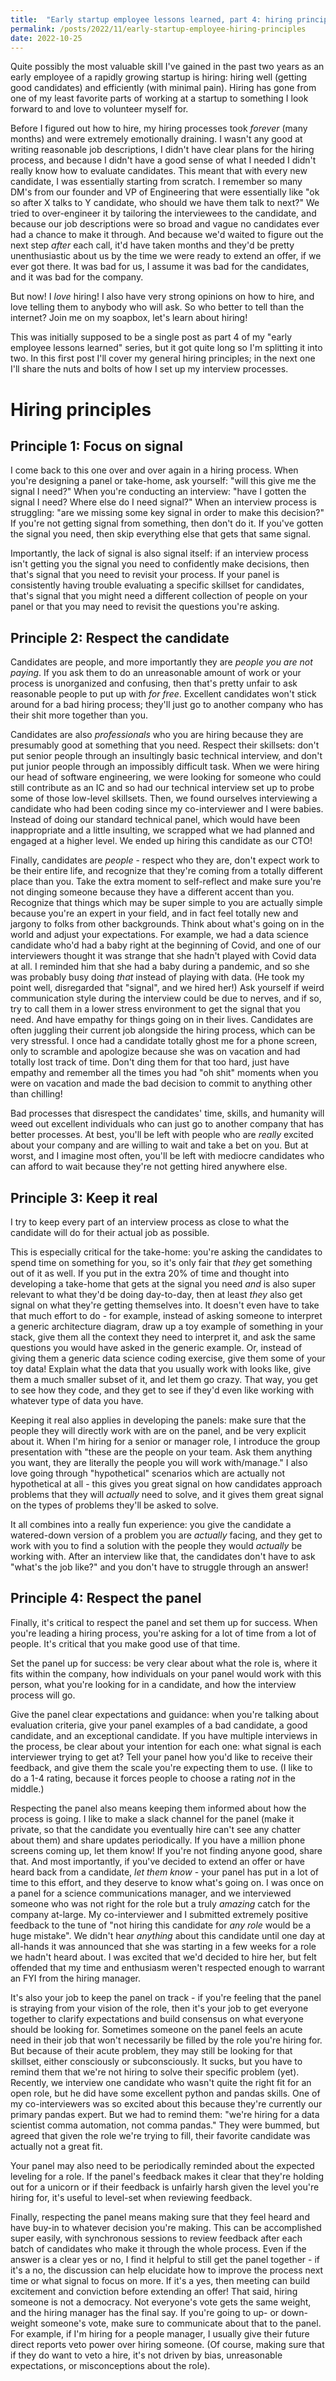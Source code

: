 ```yaml
---
title:  "Early startup employee lessons learned, part 4: hiring principles"
permalink: /posts/2022/11/early-startup-employee-hiring-principles
date: 2022-10-25
---
```


Quite possibly the most valuable skill I've gained in the past two years as an early employee of a rapidly growing startup is hiring: hiring well (getting good candidates) and efficiently (with minimal pain).
Hiring has gone from one of my least favorite parts of working at a startup to something I look forward to and love to volunteer myself for.

Before I figured out how to hire, my hiring processes took _forever_ (many months) and were extremely emotionally draining.
I wasn't any good at writing reasonable job descriptions, I didn't have clear plans for the hiring process, and because I didn't have a good sense of what I needed I didn't really know how to evaluate candidates.
This meant that with every new candidate, I was essentially starting from scratch.
I remember so many DM's from our founder and VP of Engineering that were essentially like "ok so after X talks to Y candidate, who should we have them talk to next?"
We tried to over-engineer it by tailoring the interviewees to the candidate, and because our job descriptions were so broad and vague no candidates ever had a chance to make it through.
And because we'd waited to figure out the next step _after_ each call, it'd have taken months and they'd be pretty unenthusiastic about us by the time we were ready to extend an offer, if we ever got there.
It was bad for us, I assume it was bad for the candidates, and it was bad for the company.

But now! I _love_ hiring!
I also have very strong opinions on how to hire, and love telling them to anybody who will ask.
So who better to tell than the internet?
Join me on my soapbox, let's learn about hiring!

This was initially supposed to be a single post as part 4 of my "early employee lessons learned" series, but it got quite long so I'm splitting it into two.
In this first post I'll cover my general hiring principles; in the next one I'll share the nuts and bolts of how I set up my interview processes.

# Hiring principles

## Principle 1: Focus on signal

I come back to this one over and over again in a hiring process. When you're designing a panel or take-home, ask yourself: "will this give me the signal I need?" When you're conducting an interview: "have I gotten the signal I need? Where else do I need signal?" When an interview process is struggling: "are we missing some key signal in order to make this decision?" If you're not getting signal from something, then don't do it. If you've gotten the signal you need, then skip everything else that gets that same signal.

Importantly, the lack of signal is also signal itself: if an interview process isn't getting you the signal you need to confidently make decisions, then that's signal that you need to revisit your process.
If your panel is consistently having trouble evaluating a specific skillset for candidates, that's signal that you might need a different collection of people on your panel or that you may need to revisit the questions you're asking.

## Principle 2: Respect the candidate

Candidates are people, and more importantly they are _people you are not paying_. If you ask them to do an unreasonable amount of work or your process is unorganized and confusing, then that's pretty unfair to ask reasonable people to put up with _for free_. Excellent candidates won't stick around for a bad hiring process; they'll just go to another company who has their shit more together than you. 

Candidates are also _professionals_ who you are hiring because they are presumably good at something that you need. Respect their skillsets: don't put senior people through an insultingly basic technical interview, and don't put junior people through an impossibly difficult task. 
When we were hiring our head of software engineering, we were looking for someone who could still contribute as an IC and so had our technical interview set up to probe some of those low-level skillsets.
Then, we found ourselves interviewing a candidate who had been coding since my co-interviewer and I were babies. 
Instead of doing our standard technical panel, which would have been inappropriate and a little insulting, we scrapped what we had planned and engaged at a higher level.
We ended up hiring this candidate as our CTO!

Finally, candidates are _people_ - respect who they are, don't expect work to be their entire life, and recognize that they're coming from a totally different place than you. Take the extra moment to self-reflect and make sure you're not dinging someone because they have a different accent than you. Recognize that things which may be super simple to you are actually simple because you're an expert in your field, and in fact feel totally new and jargony to folks from other backgrounds. Think about what's going on in the world and adjust your expectations.
For example, we had a data science candidate who'd had a baby right at the beginning of Covid, and one of our interviewers thought it was strange that she hadn't played with Covid data at all. I reminded him that she had a baby during a pandemic, and so she was probably busy doing _that_ instead of playing with data. (He took my point well, disregarded that "signal", and we hired her!)
Ask yourself if weird communication style during the interview could be due to nerves, and if so, try to call them in a lower stress environment to get the signal that you need. 
And have empathy for things going on in their lives. Candidates are often juggling their current job alongside the hiring process, which can be very stressful.
I once had a candidate totally ghost me for a phone screen, only to scramble and apologize because she was on vacation and had totally lost track of time. Don't ding them for that too hard, just have empathy and remember all the times you had "oh shit" moments when you were on vacation and made the bad decision to commit to anything other than chilling! 

Bad processes that disrespect the candidates' time, skills, and humanity will weed out excellent individuals who can just go to another company that has better processes. At best, you'll be left with people who are _really_ excited about your company and are willing to wait and take a bet on you. But at worst, and I imagine most often, you'll be left with mediocre candidates who can afford to wait because they're not getting hired anywhere else.

## Principle 3: Keep it real

I try to keep every part of an interview process as close to what the candidate will do for their actual job as possible.

This is especially critical for the take-home: you're asking the candidates to spend time on something for you, so it's only fair that _they_ get something out of it as well.
If you put in the extra 20% of time and thought into developing a take-home that gets at the signal you need _and_ is also super relevant to what they'd be doing day-to-day, then at least _they_ also get signal on what they're getting themselves into. 
It doesn't even have to take that much effort to do - for example, instead of asking someone to interpret a generic architecture diagram, draw up a toy example of something in your stack, give them all the context they need to interpret it, and ask the same questions you would have asked in the generic example.
Or, instead of giving them a generic data science coding exercise, give them some of your toy data! Explain what the data that you usually work with looks like, give them a much smaller subset of it, and let them go crazy.
That way, you get to see how they code, and they get to see if they'd even like working with whatever type of data you have.

Keeping it real also applies in developing the panels: make sure that the people they will directly work with are on the panel, and be very explicit about it.
When I'm hiring for a senior or manager role, I introduce the group presentation with "these are the people on your team. Ask them anything you want, they are literally the people you will work with/manage."
I also love going through "hypothetical" scenarios which are actually not hypothetical at all - this gives you great signal on how candidates approach problems that they will _actually_ need to solve, and it gives them great signal on the types of problems they'll be asked to solve.

It all combines into a really fun experience: you give the candidate a watered-down version of a problem you are _actually_ facing, and they get to work with you to find a solution with the people they would _actually_ be working with.
After an interview like that, the candidates don't have to ask "what's the job like?" and you don't have to struggle through an answer!

## Principle 4: Respect the panel

Finally, it's critical to respect the panel and set them up for success. When you're leading a hiring process, you're asking for a lot of time from a lot of people. It's critical that you make good use of that time.

Set the panel up for success: be very clear about what the role is, where it fits within the company, how individuals on your panel would work with this person, what you're looking for in a candidate, and how the interview process will go.

Give the panel clear expectations and guidance: when you're talking about evaluation criteria, give your panel examples of a bad candidate, a good candidate, and an exceptional candidate. If you have multiple interviews in the process, be clear about your intention for each one: what signal is each interviewer trying to get at?
Tell your panel how you'd like to receive their feedback, and give them the scale you're expecting them to use.
(I like to do a 1-4 rating, because it forces people to choose a rating _not_ in the middle.)

Respecting the panel also means keeping them informed about how the process is going. 
I like to make a slack channel for the panel (make it private, so that the candidate you eventually hire can't see any chatter about them) and share updates periodically.
If you have a million phone screens coming up, let them know!
If you're not finding anyone good, share that.
And most importantly, if you've decided to extend an offer or have heard back from a candidate, _let them know_ - your panel has put in a lot of time to this effort, and they deserve to know what's going on.
I was once on a panel for a science communications manager, and we interviewed someone who was not right for the role but a truly _amazing_ catch for the company at-large. My co-interviewer and I submitted extremely positive feedback to the tune of "not hiring this candidate for _any role_ would be a huge mistake". We didn't hear _anything_ about this candidate until one day at all-hands it was announced that she was starting in a few weeks for a role we hadn't heard about.
I was excited that we'd decided to hire her, but felt offended that my time and enthusiasm weren't respected enough to warrant an FYI from the hiring manager.

It's also your job to keep the panel on track - if you're feeling that the panel is straying from your vision of the role, then it's your job to get everyone together to clarify expectations and build consensus on what everyone should be looking for.
Sometimes someone on the panel feels an acute need in their job that won't necessarily be filled by the  role you're hiring for. But because of their acute problem, they may still be looking for that skillset, either consciously or subconsciously. It sucks, but you have to remind them that we're not hiring to solve their specific problem (yet). 
Recently, we interview one candidate who wasn't quite the right fit for an open role, but he did have some excellent python and pandas skills. One of my co-interviewers was so excited about this because they're currently our primary pandas expert. But we had to remind them: "we're hiring for a data scientist comma automation, not comma pandas." They were bummed, but agreed that given the role we're trying to fill, their favorite candidate was actually not a great fit.

Your panel may also need to be periodically reminded about the expected leveling for a role. If the panel's feedback makes it clear that they're holding out for a unicorn or if their feedback is unfairly harsh given the level you're hiring for, it's useful to level-set when reviewing feedback.

Finally, respecting the panel means making sure that they feel heard and have buy-in to whatever decision you're making.
This can be accomplished super easily, with synchronous sessions to review feedback after each batch of candidates who make it through the whole process.
Even if the answer is a clear yes or no, I find it helpful to still get the panel together - if it's a no, the discussion can help elucidate how to improve the process next time or what signal to focus on more. If it's a yes, then meeting can build excitement and conviction before extending an offer!
That said, hiring someone is not a democracy. Not everyone's vote gets the same weight, and the hiring manager has the final say.
If you're going to up- or down-weight someone's vote, make sure to communicate about that to the panel.
For example, if I'm hiring for a people manager, I usually give their future direct reports veto power over hiring someone. (Of course, making sure that if they do want to veto a hire, it's not driven by bias, unreasonable expectations, or misconceptions about the role). 

